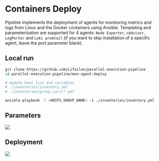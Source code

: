 # Containers Deploy

Pipeline implements the deployment of agents for monitoring metrics and logs from Linux and the Docker containers using Ansible. Templating and parameterization are supported for 4 agents: `Node Exporter`, `cAdvisor`, `LogPorter` and `Loki promtail` (if you want to skip installation of a specific agent, leave the port parameter blank).

## Local run

```bash
git clone https://github.com/Lifailon/parallel-execution-pipeline
cd parallel-execution-pipeline/mon-agent-deploy

# Update host list and variables
# ./inventories/inventory.yml
# ./inventories/group_vars/*.yml

ansible-playbook -l <HOSTS_GROUP_NAME> -i ./inventories/inventory.yml ./playbooks/deploy.yml
```

## Parameters

![](/mon-agent-deploy/img/params.jpg)

## Deployment

![](/mon-agent-deploy/img/playbook-run.jpg)